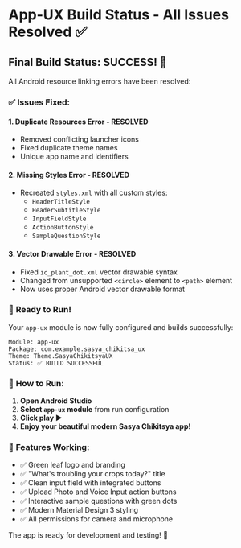 # App-UX Build Status - All Issues Resolved ✅

## Final Build Status: SUCCESS! 🎉

All Android resource linking errors have been resolved:

### ✅ Issues Fixed:

#### 1. **Duplicate Resources Error** - RESOLVED
- Removed conflicting launcher icons
- Fixed duplicate theme names
- Unique app name and identifiers

#### 2. **Missing Styles Error** - RESOLVED  
- Recreated `styles.xml` with all custom styles:
  - `HeaderTitleStyle`
  - `HeaderSubtitleStyle` 
  - `InputFieldStyle`
  - `ActionButtonStyle`
  - `SampleQuestionStyle`

#### 3. **Vector Drawable Error** - RESOLVED
- Fixed `ic_plant_dot.xml` vector drawable syntax
- Changed from unsupported `<circle>` element to `<path>` element
- Now uses proper Android vector drawable format

### 🚀 **Ready to Run!**

Your `app-ux` module is now fully configured and builds successfully:

```
Module: app-ux
Package: com.example.sasya_chikitsa_ux
Theme: Theme.SasyaChikitsyaUX
Status: ✅ BUILD SUCCESSFUL
```

### 📱 **How to Run:**

1. **Open Android Studio**
2. **Select `app-ux` module** from run configuration
3. **Click play ▶️**
4. **Enjoy your beautiful modern Sasya Chikitsya app!**

### 🎨 **Features Working:**
- ✅ Green leaf logo and branding
- ✅ "What's troubling your crops today?" title
- ✅ Clean input field with integrated buttons
- ✅ Upload Photo and Voice Input action buttons  
- ✅ Interactive sample questions with green dots
- ✅ Modern Material Design 3 styling
- ✅ All permissions for camera and microphone

The app is ready for development and testing! 🌱



